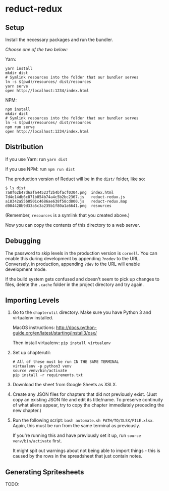 reduct-redux
============

Setup
-----

Install the necessary packages and run the bundler.

*Choose one of the two below:*

Yarn:

```
yarn install
mkdir dist
# Symlink resources into the folder that our bundler serves
ln -s $(pwd)/resources/ dist/resources
yarn serve
open http://localhost:1234/index.html
```

NPM:

```
npm install
mkdir dist
# Symlink resources into the folder that our bundler serves
ln -s $(pwd)/resources/ dist/resources
npm run serve
open http://localhost:1234/index.html
```

Distribution
------------

If you use Yarn: run `yarn dist`

If you use NPM: run `npm run dist`

The production version of Reduct will be in the `dist/` folder, like so:

```
$ ls dist
7a8f62b47d6afa44523f2b4bfacf0304.png  index.html
7d4e14db6c871b054b74a4c5b2bc2367.js   reduct-redux.js
a18342a55b8501c4686ae638f58cd800.js   reduct-redux.map
d004428b9d33a5c3a235b1f80a1a6641.png  resources
```

(Remember, `resources` is a symlink that you created above.)

Now you can copy the contents of this directory to a web server.

Debugging
---------

The password to skip levels in the production version is
`cornell`. You can enable this during development by appending
`?nodev` to the URL. Conversely, in production, appending `?dev` to
the URL will enable development mode.

If the build system gets confused and doesn't seem to pick up changes
to files, delete the `.cache` folder in the project directory and try
again.

Importing Levels
----------------

1. Go to the `chapterutil` directory. Make sure you have Python 3 and
   virtualenv installed.

   MacOS instructions:
   http://docs.python-guide.org/en/latest/starting/install3/osx/

   Then install virtualenv: `pip install virtualenv`

1. Set up chapterutil:

   ```
   # All of these must be run IN THE SAME TERMINAL
   virtualenv -p python3 venv
   source venv/bin/activate
   pip install -r requirements.txt
   ```

1. Download the sheet from Google Sheets as XSLX.
1. Create any JSON files for chapters that did not previously
   exist. (Just copy an existing JSON file and edit its title/name. To
   preserve continuity of what aliens appear, try to copy the chapter
   immediately preceding the new chapter.)
1. Run the following script: `bash automate.sh
   PATH/TO/XLSX/FILE.xlsx`. Again, this must be run from the same
   terminal as previously.

   If you're running this and have previously set it up, run `source
   venv/bin/activate` first.

   It might spit out warnings about not being able to import things -
   this is caused by the rows in the spreadsheet that just contain
   notes.

Generating Spritesheets
-----------------------

TODO: